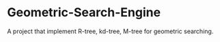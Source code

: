 # Geometric-Search-Engine
A project that implement R-tree, kd-tree, M-tree for geometric searching.
